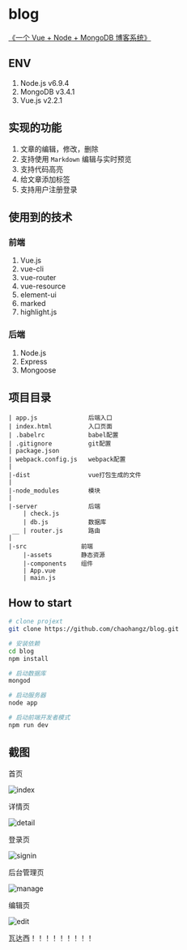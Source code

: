 # blog

[《一个 Vue + Node + MongoDB 博客系统》](https://www.cnblogs.com/chaohangz/p/6748918.html)

## ENV
1. Node.js v6.9.4
2. MongoDB v3.4.1
3. Vue.js v2.2.1

## 实现的功能
1. 文章的编辑，修改，删除
2. 支持使用 `Markdown` 编辑与实时预览
3. 支持代码高亮
4. 给文章添加标签
5. 支持用户注册登录

## 使用到的技术
### 前端
1. Vue.js
2. vue-cli
3. vue-router
4. vue-resource
5. element-ui
6. marked
7. highlight.js

### 后端
1. Node.js
2. Express
3. Mongoose

## 项目目录

```
| app.js              后端入口
| index.html          入口页面
| .babelrc            babel配置
| .gitignore          git配置
| package.json
| webpack.config.js   webpack配置
|
|-dist                vue打包生成的文件
|
|-node_modules        模块
|
|-server              后端
    | check.js
    | db.js           数据库
 __ | router.js       路由
|
|-src               前端
    |-assets        静态资源
    |-components    组件
    | App.vue
    | main.js
```

## How to start
``` bash
# clone projext
git clone https://github.com/chaohangz/blog.git

# 安装依赖
cd blog
npm install

# 启动数据库
mongod

# 启动服务器
node app

# 启动前端开发者模式
npm run dev
```

## 截图

首页

![index](./screenshot/index.png)

详情页

![detail](./screenshot/detail.png)

登录页

![signin](./screenshot/signin.png)

后台管理页

![manage](./screenshot/manage.png)

编辑页

![edit](./screenshot/edit.png)


瓦达西！！！！！！！！！
